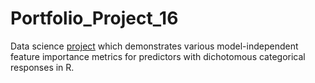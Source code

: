 # Portfolio_Project_16
Data science [project](https://johnpaulinepineda.github.io/Portfolio_Project_16/) which demonstrates various model-independent feature importance metrics for predictors with dichotomous categorical responses in R.
